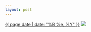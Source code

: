 ```yaml
---
layout: post
---
```


<p>
  <time><a href="/7">{{ page.date | date: "%B %e, %Y" }}</a></time>
  <a href="/7"><img src="{{ site.assets_url }}/7-640.jpg" srcset="{{ site.assets_url }}/7-1280.jpg 1280w, {{ site.assets_url }}/7-960.jpg 960w, {{ site.assets_url }}/7-640.jpg 640w, {{ site.assets_url }}/7-320.jpg 320w" sizes="(min-width: 700px) 50vw, calc(100vw - 2rem)" /></a>
</p>
